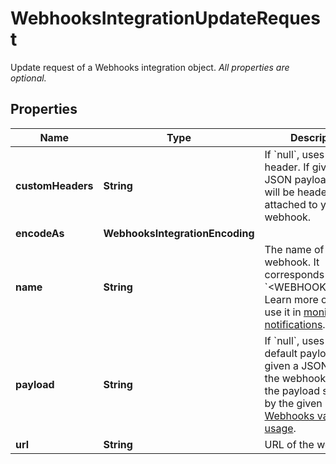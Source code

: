 

# WebhooksIntegrationUpdateRequest

Update request of a Webhooks integration object.  *All properties are optional.*

## Properties

Name | Type | Description | Notes
------------ | ------------- | ------------- | -------------
**customHeaders** | **String** | If &#x60;null&#x60;, uses no header. If given a JSON payload, these will be headers attached to your webhook. |  [optional]
**encodeAs** | **WebhooksIntegrationEncoding** |  |  [optional]
**name** | **String** | The name of the webhook. It corresponds with &#x60;&lt;WEBHOOK_NAME&gt;&#x60;. Learn more on how to use it in [monitor notifications](https://docs.datadoghq.com/monitors/notifications). |  [optional]
**payload** | **String** | If &#x60;null&#x60;, uses the default payload. If given a JSON payload, the webhook returns the payload specified by the given payload. [Webhooks variable usage](https://docs.datadoghq.com/integrations/webhooks/#usage). |  [optional]
**url** | **String** | URL of the webhook. |  [optional]



